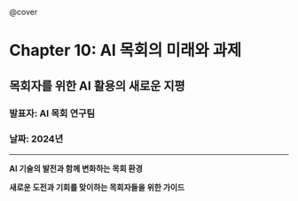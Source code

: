 @cover

# Chapter 10: AI 목회의 미래와 과제

## 목회자를 위한 AI 활용의 새로운 지평

### 발표자: AI 목회 연구팀

### 날짜: 2024년

---

**AI 기술의 발전과 함께 변화하는 목회 환경**

**새로운 도전과 기회를 맞이하는 목회자들을 위한 가이드**
